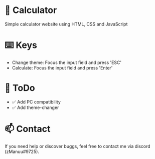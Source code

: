 # 🧮 Calculator
Simple calculator website using HTML, CSS and JavaScript

# ⌨️ Keys
- Change theme: Focus the input field and press 'ESC'
- Calculate: Focus the input field and press 'Enter'

# 📝 ToDo
- ✅ Add PC compatibility
- ✅ Add theme-changer

# 📫 Contact
If you need help or discover buggs,
feel free to contact me via discord (zManuu#9725).
